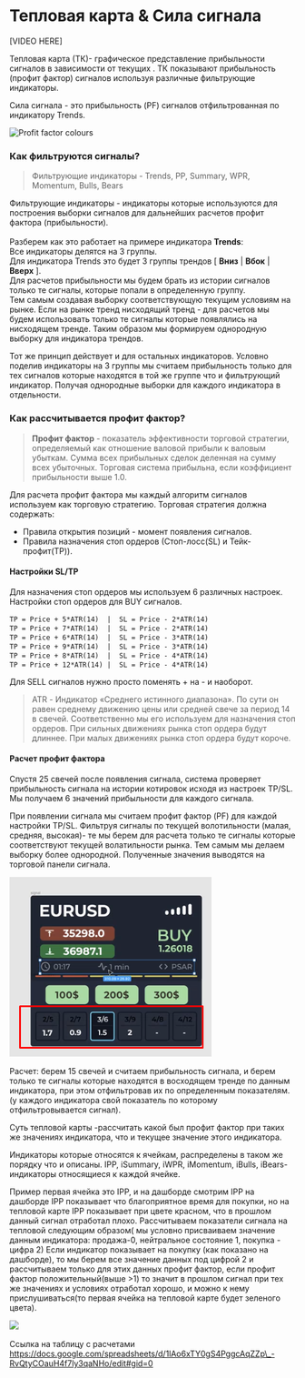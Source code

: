 # Тепловая карта & Сила сигнала

\[VIDEO HERE]

Тепловая карта (ТК)- графическое представление прибыльности сигналов в зависимости от текущих . ТК показывают прибыльность (профит фактор) сигналов используя различные фильтрующие индикаторы. &#x20;

Сила сигнала - это прибыльность (PF) сигналов отфильтрованная по индикатору Trends. &#x20;

![Profit factor colours](https://lh3.googleusercontent.com/5DjiTp5hC\_ySuqIWF6qVOaNb1HIIKg11CIwG1rUrBWaQ5AE0zPrPRjuIeVuEv9ojr-jt7DjiXnC6AEPxd99z\_Lyx6FVTPBpq0QKmFW6kcHQHXgrU3rkGuNbn8F\_YZWSnLtsypd48)





### Как фильтруются сигналы?

> Фильтрующие индикаторы - Trends, PP, Summary, WPR, Momentum, Bulls, Bears &#x20;

Фильтрующие индикаторы - индикаторы которые используются для построения выборки сигналов для дальнейших расчетов профит фактора (прибыльности). \
\
Разберем как это работает на примере индикатора **Trends**: \
Все индикаторы делятся на 3 группы.\
Для индикатора Trends это будет 3 группы трендов \[ **Вниз** | **Вбок** | **Вверх** ]. \
Для расчетов прибыльности мы будем брать из истории сигналов только те сигналы, которые попали в определенную группу.  \
Тем самым создавая выборку соответствующую текущим условиям на рынке. Если на рынке тренд нисходящий тренд - для расчетов мы будем использовать только те сигналы которые появлялись на нисходящем тренде.  Таким образом мы формируем однородную выборку для индикатора трендов.&#x20;

Тот же принцип действует и для остальных индикаторов. Условно поделив индикаторы на 3 группы мы считаем прибыльность только для тех сигналов которые находятся в той же группе что и фильтрующий индикатор. Получая однородные выборки для каждого индикатора в отдельности.&#x20;





### Как рассчитывается профит фактор?

> **Профит фактор** -  показатель эффективности торговой стратегии, определяемый как отношение валовой прибыли к валовым убыткам. Сумма всех прибыльных сделок деленная на сумму всех убыточных. Торговая система прибыльна, если коэффициент прибыльности выше 1.0.

Для расчета профит фактора мы каждый алгоритм сигналов используем как торговую стратегию.  Торговая стратегия должна содержать:

* Правила открытия позиций - момент появления сигналов.
* Правила назначения стоп ордеров (Стоп-лосс(SL) и Тейк-профит(TP)).

#### Настройки SL/TP

Для назначения стоп ордеров мы используем 6 различных настроек. Настройки стоп ордеров для BUY сигналов.&#x20;

```
TP = Price + 5*ATR(14)  |  SL = Price - 2*ATR(14) 
TP = Price + 7*ATR(14)  |  SL = Price - 2*ATR(14) 
TP = Price + 6*ATR(14)  |  SL = Price - 3*ATR(14) 
TP = Price + 9*ATR(14)  |  SL = Price - 3*ATR(14) 
TP = Price + 8*ATR(14)  |  SL = Price - 4*ATR(14) 
TP = Price + 12*ATR(14) |  SL = Price - 4*ATR(14)
```

Для SELL сигналов нужно просто поменять + на - и наоборот.&#x20;

> ATR - Индикатор «Среднего истинного диапазона». По сути он равен среднему движению цены или средней свече за период 14 в свечей. Соответственно мы его используем для назначения стоп ордеров. При сильных движениях рынка стоп ордера будут длиннее. При малых движениях рынка стоп ордера будут короче.&#x20;

#### Расчет профит фактора

Спустя 25 свечей после появления сигнала, система проверяет прибыльность сигнала на истории котировок  исходя из настроек TP/SL. Мы получаем 6 значений прибыльности для каждого сигнала.&#x20;

При появлении сигнала мы считаем профит фактор (PF)  для каждой настройки TP/SL. Фильтруя сигналы по текущей волотильности (малая, средняя, высокая)- те мы берем для расчета только те сигналы которые соответствуют текущей волатильности рынка. Тем самым мы делаем выборку более однородной.  Полученные значения выводятся на торговой панели сигнала.&#x20;

![](<.gitbook/assets/image (13).png>)

Расчет: берем 15 свечей и считаем прибыльность сигнала, и берем только те сигналы которые находятся в восходящем тренде по данным индикатора, при этом отфильтровав их по определенным показателям.(у каждого индикатора свой показатель по которому отфильтровывается сигнал).

Суть тепловой карты -рассчитать какой был профит фактор при таких же значениях индикатора, что и текущее значение этого индикатора.&#x20;

Индикаторы которые относятся к ячейкам, распределены в таком же порядку что и описаны. IPP, iSummary, iWPR, iMomentum, iBulls, iBears-индикаторы относящиеся к каждой ячейке.&#x20;

Пример первая ячейка это IPP, и на дашборде смотрим IPP на дашборде IPP показывает что благоприятное время для покупки, но на тепловой карте IPP показывает при цвете красном, что в прошлом данный сигнал отработал плохо. Рассчитываем показатели сигнала на тепловой следующим образом( мы условно присваиваем значение данным индикатора: продажа-0, нейтральное состояние 1, покупка - цифра 2) Если индикатор показывает на покупку (как показано на дашборде), то мы берем все значение данных под цифрой 2 и рассчитываем только для этих данных профит фактор, если профит фактор положительный(выше >1) то значит в прошлом сигнал при тех же значениях и условиях отработал хорошо, и можно к нему прислушиваться(то первая ячейка на тепловой карте будет зеленого цвета).

![](https://lh4.googleusercontent.com/fTwx7KRTf8GstlXMI7CVS2pP-TdDnAsr5DlKgMBsIbR\_yc-EziFNAyikoAdxdaQIsUSOHwVZ3-TEA66KLC1NhqGzU\_tpYgKvICigrBXDpvtwc6zytbnqCKqCDNjaRGJOF-Ae09cT)

&#x20;Ссылка на таблицу с расчетами https://docs.google.com/spreadsheets/d/1lAo6xTY0gS4PggcAqZZp\_-RvQtyCOauH4f7ly3qaNHo/edit#gid=0
